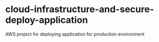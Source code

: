 # cloud-infrastructure-and-secure-deploy-application
AWS project for deploying application for production environment
